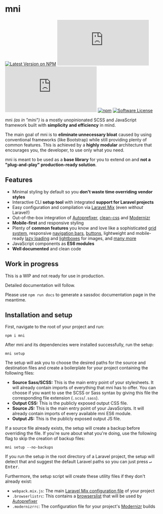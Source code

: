 # mni
[![Latest Version on NPM](https://img.shields.io/npm/v/mni.svg?style=flat-square)](https://npmjs.com/package/mni)
[![Compiled CSS size](https://img.shields.io/github/size/marceickhoff/mni/dist/css/main.css?label=css&color=blue&style=flat-square)](dist/css/main.css)
[![Compiled JS size](https://img.shields.io/github/size/marceickhoff/mni/dist/js/main.js?label=js&color=blue&style=flat-square)](dist/js/main.js)
[![npm](https://img.shields.io/npm/dt/mni.svg?style=flat-square)](https://www.npmjs.com/package/mni)
[![Software License](https://img.shields.io/npm/l/mni.svg?style=flat-square)](LICENSE)

mni _(as in "mini")_ is a mostly unopinionated SCSS and JavaScript framework built with **simplicity and efficiency** in mind.

The main goal of mni is to **eliminate unnecessary bloat** caused by using conventional frameworks (like Bootstrap) while still providing plenty of common features. This is achieved by a **highly modular** architecture that encourages you, the developer, to use only what you need.

mni is meant to be used as a **base library** for you to extend on and **not a "plug-and-play" production-ready solution**.

## Features

* Minimal styling by default so you **don't waste time overriding vendor styles**
* Interactive CLI **setup tool** with integrated **support for Laravel projects**
* Easy configuration and compilation via [Laravel Mix](https://laravel-mix.com/) (even *without* Laravel!)
* Out-of-the-box integration of [Autoprefixer](https://github.com/postcss/autoprefixer), [clean-css](https://github.com/jakubpawlowicz/clean-css) and [Modernizr](https://modernizr.com/)
* **Mobile-first** and responsive styling
* Plenty of **common features** you know and love like a sophisticated [grid system](lib/scss/layout/_grid.scss), responsive [navigation bars](lib/scss/layout/_nav.scss), [buttons](lib/scss/components/_buttons.scss), lightweight and mobile-ready [lazy loading](lib/js/modules/lazy.js) and [lightboxes](lib/js/modules/lightbox.js) for images, and [many more](lib)
* JavaScript components as **ES6 modules**
* **Well documented** and clean code

## Work in progress

This is a WIP and not ready for use in production.

Detailed documentation will follow.

Please use ``npm run docs`` to generate a sassdoc documentation page in the meantime.

## Installation and setup

First, navigate to the root of your project and run:

```
npm i mni
```

After mni and its dependencies were installed successfully, run the setup:

```
mni setup
```

The setup will ask you to choose the desired paths for the source and destination files and create a boilerplate for your project containing the following files:

* **Source Sass/SCSS:** This is the main entry point of your stylesheets. It will already contain imports of everything that mni has to offer. You can choose if you want to use the SCSS or Sass syntax by giving this file the corresponding file extension (``.scss``/``.sass``).
* **Output CSS:** This is the publicly exposed output CSS file.
* **Source JS:** This is the main entry point of your JavaScripts. It will already contain imports of every available mni ES6 module.
* **Output JS:** This is the publicly exposed output JS file.

If a source file already exists, the setup will create a backup before overriding the file. If you're sure about what you're doing, use the following flag to skip the creation of backup files:

```
mni setup --no-backups
```

If you run the setup in the root directory of a Laravel project, the setup will detect that and suggest the default Laravel paths so you can just press <kbd>↵ Enter</kbd>.

Furthermore, the setup script will create these utility files if they don't already exist:

* ``webpack.mix.js``: The main [Laravel Mix configuration file](https://laravel-mix.com/docs/5.0/basic-example) of your project
* ``.browserlistrc``: This contains a [browserslist](https://github.com/browserslist/browserslist) that will be used by [Autoprefixer](https://github.com/postcss/autoprefixer)
* ``.modernizrrc``: The configuration file for your project's [Modernizr](https://github.com/Modernizr/Modernizr) builds